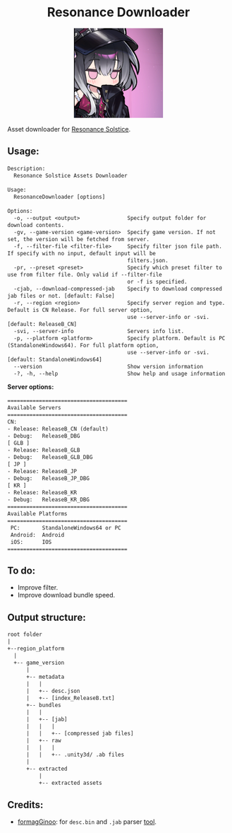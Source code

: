 <div align="center">
  <h1>Resonance Downloader</h1>
  <img src="/resources/header.png" alt="Header image" width="40%">
</div>

Asset downloader for [Resonance Solstice](https://store.steampowered.com/app/3037160/Resonance_Solstice).

## Usage:
```
Description:
  Resonance Solstice Assets Downloader

Usage:
  ResonanceDownloader [options]

Options:
  -o, --output <output>               Specify output folder for download contents.
  -gv, --game-version <game-version>  Specify game version. If not set, the version will be fetched from server.
  -f, --filter-file <filter-file>     Specify filter json file path. If specify with no input, default input will be
                                      filters.json.
  -pr, --preset <preset>              Specify which preset filter to use from filter file. Only valid if --filter-file
                                      or -f is specified.
  -cjab, --download-compressed-jab    Specify to download compressed jab files or not. [default: False]
  -r, --region <region>               Specify server region and type. Default is CN Release. For full server option,
                                      use --server-info or -svi. [default: ReleaseB_CN]
  -svi, --server-info                 Servers info list.
  -p, --platform <platform>           Specify platform. Default is PC (StandaloneWindows64). For full platform option,
                                      use --server-info or -svi. [default: StandaloneWindows64]
  --version                           Show version information
  -?, -h, --help                      Show help and usage information
```

**Server options:**
```
======================================
Available Servers
======================================
CN:
- Release: ReleaseB_CN (default)
- Debug:   ReleaseB_DBG
[ GLB ]
- Release: ReleaseB_GLB
- Debug:   ReleaseB_GLB_DBG
[ JP ]
- Release: ReleaseB_JP
- Debug:   ReleaseB_JP_DBG
[ KR ]
- Release: ReleaseB_KR
- Debug:   ReleaseB_KR_DBG
======================================
Available Platforms
======================================
 PC:       StandaloneWindows64 or PC
 Android:  Android
 iOS:      IOS
======================================
```
## To do:
- Improve filter.
- Improve download bundle speed.
## Output structure:
```
root folder 
|
+--region_platform
  |
  +-- game_version
      |
      +-- metadata
      |   |
      |   +-- desc.json
      |   +-- [index_ReleaseB.txt]
      +-- bundles
      |   |
      |   +-- [jab]
      |   |   |
      |   |   +-- [compressed jab files]
      |   +-- raw                         
      |   |   |
      |   |   +-- .unity3d/ .ab files
      |
      +-- extracted
          |
          +-- extracted assets
```

## Credits:
- [formagGinoo](github.com/formagGinoo): for `desc.bin` and `.jab` parser [tool](https://github.com/formagGinoo/ResonanceTools).
